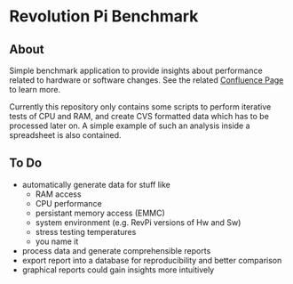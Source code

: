 # Revolution Pi Benchmark

## About
Simple benchmark application to provide insights about performance related to hardware or software changes.
See the related [Confluence Page](https://kunbus-gmbh.atlassian.net/wiki/spaces/EN/pages/2575663126/Benchmark) to learn more.

Currently this repository only contains some scripts to perform iterative tests of CPU and RAM, and create CVS formatted data which has to be processed later on.
A simple example of such an analysis inside a spreadsheet is also contained.

## To Do

  * automatically generate data for stuff like
    * RAM access
    * CPU performance
    * persistant memory access (EMMC)
    * system environment (e.g. RevPi versions of Hw and Sw)
    * stress testing temperatures
    * you name it
  * process data and generate comprehensible reports
  * export report into a database for reproducibility and better comparison
  * graphical reports could gain insights more intuitively